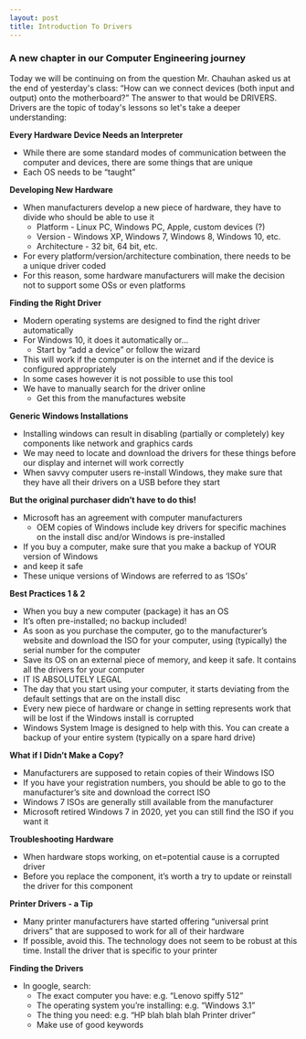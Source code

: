 ```yaml
---
layout: post
title: Introduction To Drivers
---
```


### A new chapter in our Computer Engineering journey

Today we will be continuing on from the question Mr. Chauhan asked us at the end of yesterday's class: “How can we connect devices (both input and output) onto the motherboard?” The answer to that would be DRIVERS. Drivers are the topic of today's lessons so let's take a deeper understanding:

**Every Hardware Device Needs an Interpreter**

- While there are some standard modes of communication between the computer and devices, there are some things that are unique
- Each OS needs to be “taught”

**Developing New Hardware**

- When manufacturers develop a new piece of hardware, they have to divide who should be able to use it
  - Platform - Linux PC, Windows PC, Apple, custom devices (?)
  - Version - Windows XP, Windows 7, Windows 8, Windows 10, etc.
  - Architecture - 32 bit, 64 bit, etc.
- For every platform/version/architecture combination, there needs to be a unique driver coded
- For this reason, some hardware manufacturers will make the decision not to support some OSs or even platforms

**Finding the Right Driver**

- Modern operating systems are designed to find the right driver automatically
- For Windows 10, it does it automatically or...
  - Start by “add a device” or follow the wizard
- This will work if the computer is on the internet and if the device is configured appropriately
- In some cases however it is not possible to use this tool
- We have to manually search for the driver online
  - Get this from the manufactures website

**Generic Windows Installations**

- Installing windows can result in disabling (partially or completely) key components like network and graphics cards
- We may need to locate and download the drivers for these things before our display and internet will work correctly
- When savvy computer users re-install Windows, they make sure that they have all their drivers on a USB before they start

**But the original purchaser didn’t have to do this!**

- Microsoft has an agreement with computer manufacturers
  - OEM copies of Windows include key drivers for specific machines on the install disc and/or Windows is pre-installed
- If you buy a computer, make sure that you make a backup of YOUR version of Windows
- and keep it safe
- These unique versions of Windows are referred to as ‘ISOs’

**Best Practices 1 & 2**

- When you buy a new computer (package) it has an OS
- It’s often pre-installed; no backup included!
- As soon as you purchase the computer, go to the manufacturer’s website and download the ISO for your computer, using (typically) the serial number for the computer
- Save its OS on an external piece of memory, and keep it safe. It contains all the drivers for your computer
- IT IS ABSOLUTELY LEGAL
- The day that you start using your computer, it starts deviating from the default settings that are on the install disc
- Every new piece of hardware or change in setting represents work that will be lost if the Windows install is corrupted
- Windows System Image is designed to help with this. You can create a backup of your entire system (typically on a spare hard drive)

**What if I Didn’t Make a Copy?**

- Manufacturers are supposed to retain copies of their Windows ISO
- If you have your registration numbers, you should be able to go to the manufacturer’s site and download the correct ISO
- Windows 7 ISOs are generally still available from the manufacturer
- Microsoft retired Windows 7 in 2020, yet you can still find the ISO if you want it

**Troubleshooting Hardware**

- When hardware stops working, on et=potential cause is a corrupted driver
- Before you replace the component, it’s worth a try to update or reinstall the driver for this component

**Printer Drivers - a Tip**

- Many printer manufacturers have started offering “universal print drivers” that are supposed to work for all of their hardware
- If possible, avoid this. The technology does not seem to be robust at this time. Install the driver that is specific to your printer

**Finding the Drivers**

- In google, search:
  - The exact computer you have: e.g. “Lenovo spiffy 512”
  - The operating system you’re installing: e.g. “Windows 3.1”
  - The thing you need: e.g. “HP blah blah blah Printer driver”
  - Make use of good keywords

